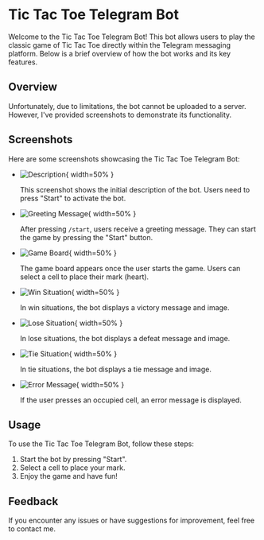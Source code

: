 # Tic Tac Toe Telegram Bot

Welcome to the Tic Tac Toe Telegram Bot! This bot allows users to play the classic game of Tic Tac Toe directly within the Telegram messaging platform. Below is a brief overview of how the bot works and its key features.

## Overview

Unfortunately, due to limitations, the bot cannot be uploaded to a server. However, I've provided screenshots to demonstrate its functionality.

## Screenshots

Here are some screenshots showcasing the Tic Tac Toe Telegram Bot:

- ![Description](screenshots/scr1.jpg){ width=50% }

  This screenshot shows the initial description of the bot. Users need to press "Start" to activate the bot.

- ![Greeting Message](screenshots/scr2.jpg){ width=50% }

  After pressing `/start`, users receive a greeting message. They can start the game by pressing the "Start" button.

- ![Game Board](screenshots/scr3.jpg){ width=50% }

  The game board appears once the user starts the game. Users can select a cell to place their mark (heart).

- ![Win Situation](screenshots/scr4.jpg){ width=50% }

  In win situations, the bot displays a victory message and image.

- ![Lose Situation](screenshots/scr5.jpg){ width=50% }

  In lose situations, the bot displays a defeat message and image.

- ![Tie Situation](screenshots/scr6.jpg){ width=50% }

  In tie situations, the bot displays a tie message and image.

- ![Error Message](screenshots/scr7.jpg){ width=50% }

  If the user presses an occupied cell, an error message is displayed.

## Usage

To use the Tic Tac Toe Telegram Bot, follow these steps:

1. Start the bot by pressing "Start".
2. Select a cell to place your mark.
3. Enjoy the game and have fun!

## Feedback

If you encounter any issues or have suggestions for improvement, feel free to contact me.
